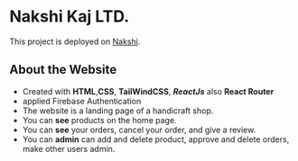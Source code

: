 # Nakshi Kaj LTD.

This project is deployed on [Nakshi](https://nakshi-kaj.web.app/).

## About the Website

- Created with **HTML**,**CSS**, **TailWindCSS**, ***ReactJs*** also **React Router**
- applied Firebase Authentication
- The website is a landing page of a handicraft shop.
- You can **see** products on the home page.
- You can **see** your orders, cancel your order, and give a review.
- You can **admin** can add and delete product, approve and delete orders, make other users admin.

